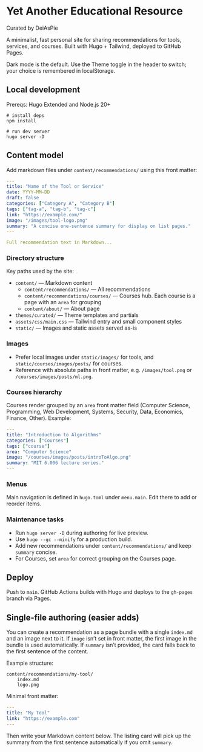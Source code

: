 # Yet Another Educational Resource

Curated by DeiAsPie

A minimalist, fast personal site for sharing recommendations for tools, services, and courses. Built with Hugo + Tailwind, deployed to GitHub Pages.

Dark mode is the default. Use the Theme toggle in the header to switch; your choice is remembered in localStorage.

## Local development

Prereqs: Hugo Extended and Node.js 20+

```fish
# install deps
npm install

# run dev server
hugo server -D
```

## Content model

Add markdown files under `content/recommendations/` using this front matter:

```yaml
---
title: "Name of the Tool or Service"
date: YYYY-MM-DD
draft: false
categories: ["Category A", "Category B"]
tags: ["tag-a", "tag-b", "tag-c"]
link: "https://example.com/"
image: "/images/tool-logo.png"
summary: "A concise one-sentence summary for display on list pages."
---

Full recommendation text in Markdown...
```

### Directory structure

Key paths used by the site:

- `content/` — Markdown content
	- `content/recommendations/` — All recommendations
	- `content/recommendations/courses/` — Courses hub. Each course is a page with an `area` for grouping
	- `content/about/` — About page
- `themes/curated/` — Theme templates and partials
- `assets/css/main.css` — Tailwind entry and small component styles
- `static/` — Images and static assets served as-is

### Images

- Prefer local images under `static/images/` for tools, and `static/courses/images/posts/` for courses.
- Reference with absolute paths in front matter, e.g. `/images/tool.png` or `/courses/images/posts/ml.png`.

### Courses hierarchy

Courses render grouped by an `area` front matter field (Computer Science, Programming, Web Development, Systems, Security, Data, Economics, Finance, Other). Example:

```yaml
---
title: "Introduction to Algorithms"
categories: ["Courses"]
tags: ["course"]
area: "Computer Science"
image: "/courses/images/posts/introToAlgo.png"
summary: "MIT 6.006 lecture series."
---
```

### Menus

Main navigation is defined in `hugo.toml` under `menu.main`. Edit there to add or reorder items.

### Maintenance tasks

- Run `hugo server -D` during authoring for live preview.
- Use `hugo --gc --minify` for a production build.
- Add new recommendations under `content/recommendations/` and keep `summary` concise.
- For Courses, set `area` for correct grouping on the Courses page.

## Deploy

Push to `main`. GitHub Actions builds with Hugo and deploys to the `gh-pages` branch via Pages.

## Single-file authoring (easier adds)

You can create a recommendation as a page bundle with a single `index.md` and an image next to it. If `image` isn’t set in front matter, the first image in the bundle is used automatically. If `summary` isn’t provided, the card falls back to the first sentence of the content.

Example structure:

```
content/recommendations/my-tool/
	index.md
	logo.png
```

Minimal front matter:

```yaml
---
title: "My Tool"
link: "https://example.com"
---
```

Then write your Markdown content below. The listing card will pick up the summary from the first sentence automatically if you omit `summary`.